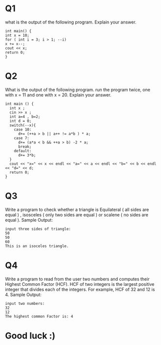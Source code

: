 # Q1 
what is the output of the following program. Explain your answer. 
```
int main() {
int x = 10;
for ( int i = 3; i > 1; --i)
x += x--;
cout << x;
return 0;
}
```
# Q2 
What is the output of the following program. run the program twice, one with x = 11 and one with x = 20. Explain your answer.
```
int main () {
  int x ;
  cin >> x ;
  int a=4 , b=2;
  int d = 0;
  switch(--x){
    case 10:
      d+= (++a > b || a++ != a*b ) * a;
    case 7:
      d+= (a*a < b && ++a > b) -2 * a;
      break;
    default:
      d+= 3*b;
  }
  cout << "x=" << x << endl << "a=" << a << endl << "b=" << b << endl << "d=" << d;
  return 0;
}
```
# Q3 
Write a program to check whether a triangle is Equilateral ( all sides are equal ) , isosceles ( only two sides are equal ) or scalene ( no sides are equal ). 
Sample Output:
```
input three sides of triangle:
50
50
60
This is an isoceles triangle.
```
# Q4 
Write a program to read from the user two numbers and computes their Highest Common Factor (HCF). 
HCF of two integers is the largest positive integer that divides each of the integers. For example, HCF of 32 and 12 is 4.
Sample Output:
```
input two numbers:
32
12
The highest common Factor is: 4
```
# Good luck :)
